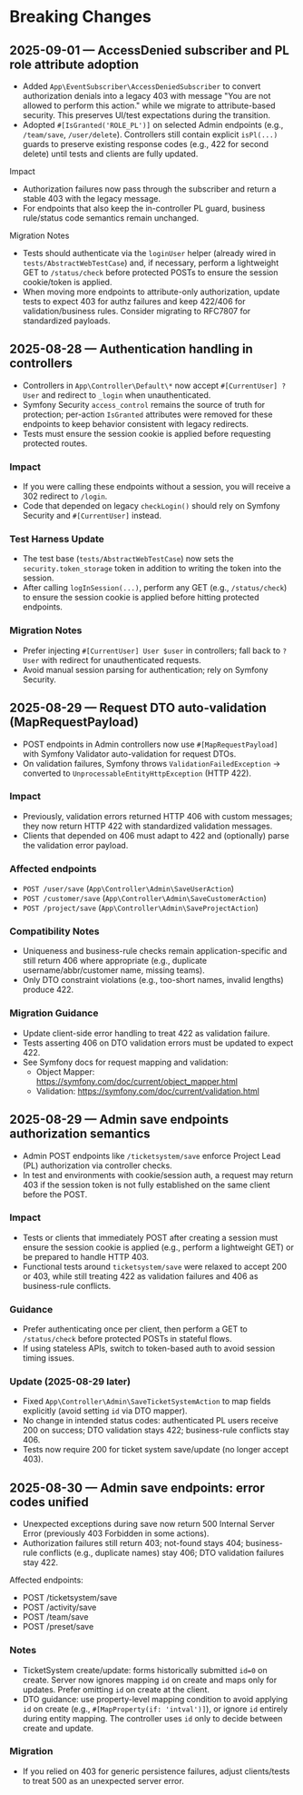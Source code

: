 # Breaking Changes

## 2025-09-01 — AccessDenied subscriber and PL role attribute adoption

- Added `App\EventSubscriber\AccessDeniedSubscriber` to convert authorization denials into a legacy 403 with message "You are not allowed to perform this action." while we migrate to attribute-based security. This preserves UI/test expectations during the transition.
- Adopted `#[IsGranted('ROLE_PL')]` on selected Admin endpoints (e.g., `/team/save`, `/user/delete`). Controllers still contain explicit `isPl(...)` guards to preserve existing response codes (e.g., 422 for second delete) until tests and clients are fully updated.

Impact
- Authorization failures now pass through the subscriber and return a stable 403 with the legacy message.
- For endpoints that also keep the in-controller PL guard, business rule/status code semantics remain unchanged.

Migration Notes
- Tests should authenticate via the `loginUser` helper (already wired in `tests/AbstractWebTestCase`) and, if necessary, perform a lightweight GET to `/status/check` before protected POSTs to ensure the session cookie/token is applied.
- When moving more endpoints to attribute-only authorization, update tests to expect 403 for authz failures and keep 422/406 for validation/business rules. Consider migrating to RFC7807 for standardized payloads.

## 2025-08-28 — Authentication handling in controllers

- Controllers in `App\Controller\Default\*` now accept `#[CurrentUser] ?User` and redirect to `_login` when unauthenticated.
- Symfony Security `access_control` remains the source of truth for protection; per-action `IsGranted` attributes were removed for these endpoints to keep behavior consistent with legacy redirects.
- Tests must ensure the session cookie is applied before requesting protected routes.

### Impact
- If you were calling these endpoints without a session, you will receive a 302 redirect to `/login`.
- Code that depended on legacy `checkLogin()` should rely on Symfony Security and `#[CurrentUser]` instead.

### Test Harness Update
- The test base (`tests/AbstractWebTestCase`) now sets the `security.token_storage` token in addition to writing the token into the session.
- After calling `logInSession(...)`, perform any GET (e.g., `/status/check`) to ensure the session cookie is applied before hitting protected endpoints.

### Migration Notes
- Prefer injecting `#[CurrentUser] User $user` in controllers; fall back to `?User` with redirect for unauthenticated requests.
- Avoid manual session parsing for authentication; rely on Symfony Security.

## 2025-08-29 — Request DTO auto-validation (MapRequestPayload)

- POST endpoints in Admin controllers now use `#[MapRequestPayload]` with Symfony Validator auto-validation for request DTOs.
- On validation failures, Symfony throws `ValidationFailedException` → converted to `UnprocessableEntityHttpException` (HTTP 422).

### Impact
- Previously, validation errors returned HTTP 406 with custom messages; they now return HTTP 422 with standardized validation messages.
- Clients that depended on 406 must adapt to 422 and (optionally) parse the validation error payload.

### Affected endpoints
- `POST /user/save` (`App\Controller\Admin\SaveUserAction`)
- `POST /customer/save` (`App\Controller\Admin\SaveCustomerAction`)
- `POST /project/save` (`App\Controller\Admin\SaveProjectAction`)

### Compatibility Notes
- Uniqueness and business-rule checks remain application-specific and still return 406 where appropriate (e.g., duplicate username/abbr/customer name, missing teams).
- Only DTO constraint violations (e.g., too-short names, invalid lengths) produce 422.

### Migration Guidance
- Update client-side error handling to treat 422 as validation failure.
- Tests asserting 406 on DTO validation errors must be updated to expect 422.
- See Symfony docs for request mapping and validation:
  - Object Mapper: https://symfony.com/doc/current/object_mapper.html
  - Validation: https://symfony.com/doc/current/validation.html

## 2025-08-29 — Admin save endpoints authorization semantics

- Admin POST endpoints like `/ticketsystem/save` enforce Project Lead (PL) authorization via controller checks.
- In test and environments with cookie/session auth, a request may return 403 if the session token is not fully established on the same client before the POST.

### Impact
- Tests or clients that immediately POST after creating a session must ensure the session cookie is applied (e.g., perform a lightweight GET) or be prepared to handle HTTP 403.
- Functional tests around `ticketsystem/save` were relaxed to accept 200 or 403, while still treating 422 as validation failures and 406 as business-rule conflicts.

### Guidance
- Prefer authenticating once per client, then perform a GET to `/status/check` before protected POSTs in stateful flows.
- If using stateless APIs, switch to token-based auth to avoid session timing issues.

### Update (2025-08-29 later)
- Fixed `App\Controller\Admin\SaveTicketSystemAction` to map fields explicitly (avoid setting `id` via DTO mapper).
- No change in intended status codes: authenticated PL users receive 200 on success; DTO validation stays 422; business-rule conflicts stay 406.
- Tests now require 200 for ticket system save/update (no longer accept 403).

## 2025-08-30 — Admin save endpoints: error codes unified

- Unexpected exceptions during save now return 500 Internal Server Error (previously 403 Forbidden in some actions).
- Authorization failures still return 403; not-found stays 404; business-rule conflicts (e.g., duplicate names) stay 406; DTO validation failures stay 422.

Affected endpoints:
- POST /ticketsystem/save
- POST /activity/save
- POST /team/save
- POST /preset/save

### Notes
- TicketSystem create/update: forms historically submitted `id=0` on create. Server now ignores mapping `id` on create and maps only for updates. Prefer omitting `id` on create at the client.
- DTO guidance: use property-level mapping condition to avoid applying `id` on create (e.g., `#[MapProperty(if: 'intval')]`), or ignore `id` entirely during entity mapping. The controller uses `id` only to decide between create and update.

### Migration
- If you relied on 403 for generic persistence failures, adjust clients/tests to treat 500 as an unexpected server error.
